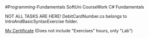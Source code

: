 #Programming-Fundamentals
SoftUni CourseWork C# Fundamentals

NOT ALL TASKS ARE HERE! 
DebitCardNumber.cs belongs to IntroAndBasicSyntaxExercise folder.

[My Certificate](https://softuni.bg/certificates/details/96395/0d96f033) (Does not include "Exercises" hours, only "Lab")
